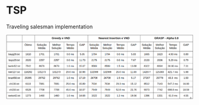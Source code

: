 # TSP
Traveling salesman implementation

![](https://raw.githubusercontent.com/caiomcg/TSP/master/images/results.png)
